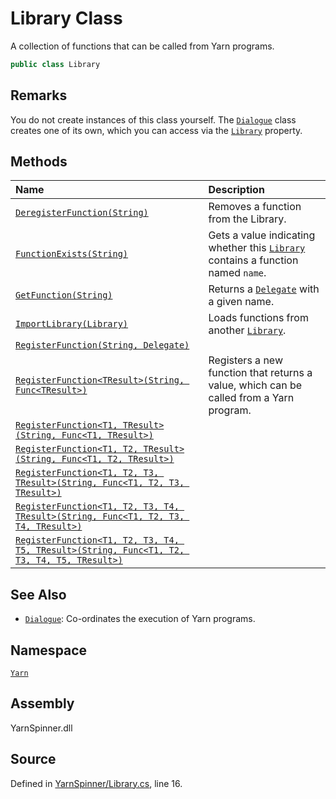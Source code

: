 # Library Class

A collection of functions that can be called from Yarn programs.


```csharp
public class Library
```
## Remarks

You do not create instances of this class yourself. The [`Dialogue`](/api/csharp/yarn/dialogue.md) class creates one of its own, which you can
access via the [`Library`](/api/csharp/yarn/dialogue.library.md) property.




## Methods
|Name|Description|
|:---|:---|
|[`DeregisterFunction(String)`](/api/csharp/yarn/library.deregisterfunction-system.string-.md)| Removes a function from the Library. |
|[`FunctionExists(String)`](/api/csharp/yarn/library.functionexists-system.string-.md)| Gets a value indicating whether this [`Library`](/api/csharp/yarn/library.md) contains a function named `name`. |
|[`GetFunction(String)`](/api/csharp/yarn/library.getfunction-system.string-.md)| Returns a [`Delegate`](https://docs.microsoft.com/dotnet/api/System.Delegate) with a given name. |
|[`ImportLibrary(Library)`](/api/csharp/yarn/library.importlibrary-library-.md)| Loads functions from another [`Library`](/api/csharp/yarn/library.md). |
|[`RegisterFunction(String, Delegate)`](/api/csharp/yarn/library.registerfunction-system.string,system.delegate-.md)||
|[`RegisterFunction<TResult>(String, Func<TResult>)`](/api/csharp/yarn/library.registerfunction--1-system.string,system.func---0--.md)| Registers a new function that returns a value, which can be called from a Yarn program. |
|[`RegisterFunction<T1, TResult>(String, Func<T1, TResult>)`](/api/csharp/yarn/library.registerfunction--2-system.string,system.func---0,--1--.md)||
|[`RegisterFunction<T1, T2, TResult>(String, Func<T1, T2, TResult>)`](/api/csharp/yarn/library.registerfunction--3-system.string,system.func---0,--1,--2--.md)||
|[`RegisterFunction<T1, T2, T3, TResult>(String, Func<T1, T2, T3, TResult>)`](/api/csharp/yarn/library.registerfunction--4-system.string,system.func---0,--1,--2,--3--.md)||
|[`RegisterFunction<T1, T2, T3, T4, TResult>(String, Func<T1, T2, T3, T4, TResult>)`](/api/csharp/yarn/library.registerfunction--5-system.string,system.func---0,--1,--2,--3,--4--.md)||
|[`RegisterFunction<T1, T2, T3, T4, T5, TResult>(String, Func<T1, T2, T3, T4, T5, TResult>)`](/api/csharp/yarn/library.registerfunction--6-system.string,system.func---0,--1,--2,--3,--4,--5--.md)||
## See Also
* [`Dialogue`](/api/csharp/yarn/dialogue.md): 
Co-ordinates the execution of Yarn programs.

## Namespace
[`Yarn`](/api/csharp/yarn/README.md)

## Assembly
YarnSpinner.dll

## Source
Defined in [YarnSpinner/Library.cs](https://github.com/YarnSpinnerTool/YarnSpinner//blob/develop/YarnSpinner/Library.cs#L16), line 16.

